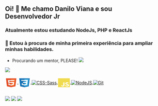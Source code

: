 ## Oi! 👋 Me chamo Danilo Viana e sou Desenvolvedor Jr
### Atualmente estou estudando NodeJs, PHP e ReactJs 
### 🤔 Estou à procura de minha primeira experiência para ampliar minhas habilidades. 
- Procurando um mentor, PLEASE! <a href="https://www.https://www.linkedin.com/in/danilovviana/"><img src="https://media.giphy.com/media/hvRJCLFzcasrR4ia7z/giphy.gif" width="25px"></a>

<div>
  <a href="https://github.com/danilovviana>
  <img height="180em" src="https://github-readme-stats.vercel.app/api?username=danilovviana&show_icons=true&theme=dark&include_all_commits=true&count_private=true "/>
  <img height="180em" src="https://github-readme-stats.vercel.app/api/top-langs/?username=danilovviana&layout=compact&langs_count=7&theme=dark "/>
</div>
<div style="display: inline_block "><br>
  <img align="center" alt="HTML" height="30" width="40" src="https://raw.githubusercontent.com/devicons/devicon/master/icons/html5/html5-original.svg ">
  <img align="center" alt="CSS" height="30" width="40" src="https://raw.githubusercontent.com/devicons/devicon/master/icons/css3/css3-original.svg ">
  <img align="center" alt="CSS-Sass" height="30" width="40" src="https://cdn.jsdelivr.net/gh/devicons/devicon/icons/sass/sass-original.svg ">
  <img align="center" alt="Js" height="30" width="40" src="https://raw.githubusercontent.com/devicons/devicon/master/icons/javascript/javascript-plain.svg ">
  <img align="center" alt="NodeJS" height="30" width="40" src="https://cdn.jsdelivr.net/gh/devicons/devicon/icons/nodejs/nodejs-plain.svg ">
  <img align="center" alt="Git" height="30" width="40" src="https://icongr.am/devicon/git-original.svg?size=128&color=currentColor ">
</div>

##

<div>
  <a href="https://instagram.com/danilovianadev/ " target="_blank "><img src="https://img.shields.io/badge/-Instagram-%23E4405F?style=for-the-badge&logo=instagram&logoColor=white "   target="_blank "></a>
  <a href = "mailto:danilovviana@gmail.com "><img src="https://img.shields.io/badge/-Gmail-%23333?style=for-the-badge&logo=gmail&logoColor=white " target="_blank "></a>
  <a href="https://www.linkedin.com/danilovviana/ " target="_blank "><img src="https://img.shields.io/badge/-LinkedIn-%230077B5?style=for-the-badge&logo=linkedin&logoColor=white " target="_blank "></a>
</div>
  
<!--
**danilovviana/danilovviana** é um repositório ✨ importante pra mim_ ✨ porque este arquivo `README.md` aparece no meu perfil do Github e também no Linkedin.
